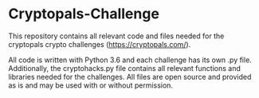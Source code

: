 # Cryptopals-Challenge
This repository contains all relevant code and files needed for the cryptopals crypto challenges (https://cryptopals.com/). 

All code is written with Python 3.6 and each challenge has its own .py file. Additionally, the cryptohacks.py file contains all relevant functions and libraries needed for the challenges. All files are open source and provided as is and may be used with or without permission. 
